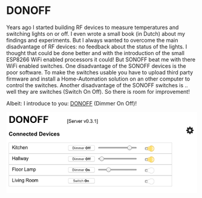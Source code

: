# DONOFF
Years ago I started building RF devices to measure temperatures and switching lights on or off. I even wrote a small 
book (in Dutch) about my findings and experiments. But I always wanted to overcome the main disadvantage of RF 
devices: no feedback about the status of the lights. I thought that could be done better and with the introduction 
of the small ESP8266 WiFi enabled processors it could! But SONOFF beat me with there WiFi enabled switches. One 
disadvantage of the SONOFF devices is the poor software. To make the switches usable you have to upload third 
party firmware and install a Home-Automation solution on an other computer to control the switches. Another 
disadvantage of the SONOFF switches is .. well they are switches (Switch On Off). So there is room for improvement!

Albeit: I introduce to you: [DONOFF](https://willem.aandewiel.nl/index.php/2018/12/03/donoff-wifi-enabled-light-dimmer/) (Dimmer On Off)!

![DONOFF_Master](/images/DONOFF_Server.png)
